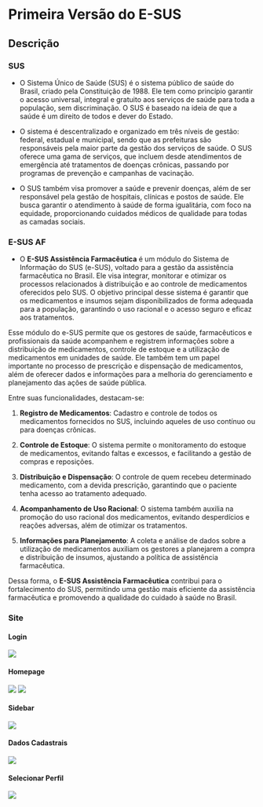 # Primeira Versão do E-SUS

## Descrição

### SUS

*  O Sistema Único de Saúde (SUS) é o sistema público de saúde do Brasil, criado pela Constituição de 1988. Ele tem como princípio garantir o acesso universal, integral e gratuito aos serviços de saúde para toda a população, sem discriminação. O SUS é baseado na ideia de que a saúde é um direito de todos e dever do Estado. 

*  O sistema é descentralizado e organizado em três níveis de gestão: federal, estadual e municipal, sendo que as prefeituras são responsáveis pela maior parte da gestão dos serviços de saúde. O SUS oferece uma gama de serviços, que incluem desde atendimentos de emergência até tratamentos de doenças crônicas, passando por programas de prevenção e campanhas de vacinação.

*  O SUS também visa promover a saúde e prevenir doenças, além de ser responsável pela gestão de hospitais, clínicas e postos de saúde. Ele busca garantir o atendimento à saúde de forma igualitária, com foco na equidade, proporcionando cuidados médicos de qualidade para todas as camadas sociais.


### E-SUS AF
* O **E-SUS Assistência Farmacêutica** é um módulo do Sistema de Informação do SUS (e-SUS), voltado para a gestão da assistência farmacêutica no Brasil. Ele visa integrar, monitorar e otimizar os processos relacionados à distribuição e ao controle de medicamentos oferecidos pelo SUS. O objetivo principal desse sistema é garantir que os medicamentos e insumos sejam disponibilizados de forma adequada para a população, garantindo o uso racional e o acesso seguro e eficaz aos tratamentos.

Esse módulo do e-SUS permite que os gestores de saúde, farmacêuticos e profissionais da saúde acompanhem e registrem informações sobre a distribuição de medicamentos, controle de estoque e a utilização de medicamentos em unidades de saúde. Ele também tem um papel importante no processo de prescrição e dispensação de medicamentos, além de oferecer dados e informações para a melhoria do gerenciamento e planejamento das ações de saúde pública.

Entre suas funcionalidades, destacam-se:

1. **Registro de Medicamentos**: Cadastro e controle de todos os medicamentos fornecidos no SUS, incluindo aqueles de uso contínuo ou para doenças crônicas.
  
2. **Controle de Estoque**: O sistema permite o monitoramento do estoque de medicamentos, evitando faltas e excessos, e facilitando a gestão de compras e reposições.

3. **Distribuição e Dispensação**: O controle de quem recebeu determinado medicamento, com a devida prescrição, garantindo que o paciente tenha acesso ao tratamento adequado.

4. **Acompanhamento de Uso Racional**: O sistema também auxilia na promoção do uso racional dos medicamentos, evitando desperdícios e reações adversas, além de otimizar os tratamentos.

5. **Informações para Planejamento**: A coleta e análise de dados sobre a utilização de medicamentos auxiliam os gestores a planejarem a compra e distribuição de insumos, ajustando a política de assistência farmacêutica.

Dessa forma, o **E-SUS Assistência Farmacêutica** contribui para o fortalecimento do SUS, permitindo uma gestão mais eficiente da assistência farmacêutica e promovendo a qualidade do cuidado à saúde no Brasil.

### Site

#### Login
<img src="./IMG/Esus/LoginESUS.png">

#### Homepage
<img src="./IMG/Esus/HomeESUS.png">

<img src="./IMG/Esus/Home2ESUS.png">

#### Sidebar
<img src="./IMG/Esus/SideBarESUS.png">

#### Dados Cadastrais
<img src="./IMG/Esus/MeusDadosESUS.png">

#### Selecionar Perfil
<img src="./IMG/Esus/SelecionarPerfilESUS.png">


